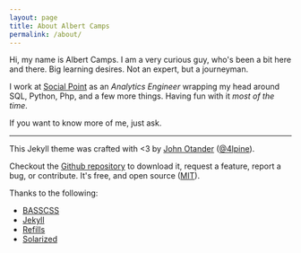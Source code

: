 ```yaml
---
layout: page
title: About Albert Camps 
permalink: /about/
---
```

Hi, my name is Albert Camps. I am a very curious guy, who's been a bit here and there. Big learning desires. Not an expert, but a journeyman.

I work at [Social Point](http://www.socialpoint.es) as an _Analytics Engineer_ wrapping my head around SQL, Python, Php, and a few more things. Having fun with it _most of the time_.

If you want to know more of me, just ask.

----
This Jekyll theme was crafted with <3 by [John Otander](http://johnotander.com)
([@4lpine](https://twitter.com/4lpine)).

Checkout the [Github repository](https://github.com/johnotander/pixyll) to download it,
request a feature, report a bug, or contribute. It's free, and open source
([MIT](http://opensource.org/licenses/MIT)).

Thanks to the following:

* [BASSCSS](http://basscss.com)
* [Jekyll](http://jekyllrb.com)
* [Refills](http://refills.bourbon.io/)
* [Solarized](http://ethanschoonover.com/solarized)

